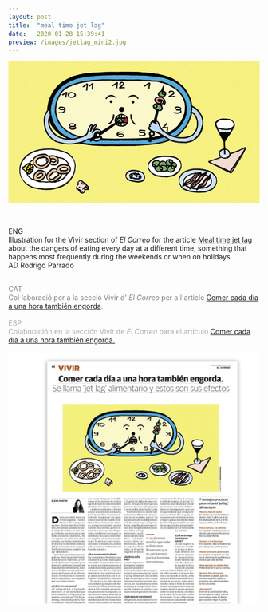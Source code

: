 ```yaml
---
layout: post
title:  "meal time jet lag"
date:   2020-01-28 15:39:41
preview: /images/jetlag_mini2.jpg
---
```




![Picture 1](/images/jetlag.jpg)
<br><br>

<div class="row">

  <div class="column">

  ENG<br>
  Illustration for the Vivir section of <i> El Correo </i> for the article <a href="https://www.elcorreo.com/vivir/nutricion/jet-lag-alimentario-engorda-20211124155051-ntrc.html">Meal time jet lag</a> about the dangers of eating every day at a different time, something that happens most frequently during the weekends or when on holidays.<br>
  AD Rodrigo Parrado<br><br>



  <font color="#808080">
  CAT<br>
  Col·laboració per a la secció Vivir d'<i> El Correo </i> per a l'article <a href="https://www.elcorreo.com/vivir/nutricion/jet-lag-alimentario-engorda-20211124155051-ntrc.html">Comer cada día a una hora también engorda</a>.</font><br><br>



  <font color="#A9A9A9">
  ESP<br>
   Colaboración en la sección Vivir de<i> El Correo </i> para el articulo <a href="https://www.elcorreo.com/vivir/nutricion/jet-lag-alimentario-engorda-20211124155051-ntrc.html">Comer cada día a una hora también engorda.</a></font><br><br>

  </div>



<div class="column">

 <img src="/images/jetlag_paper.jpg" alt="drawing">
   </div>
     </div>
